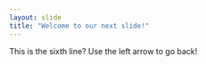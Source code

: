 ```yaml
---
layout: slide
title: "Welcome to our next slide!"
---
```


This is the sixth line?
Use the left arrow to go back!
